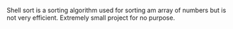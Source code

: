 Shell sort is a sorting algorithm used for sorting am array of numbers but is not very efficient. Extremely small project for no purpose.
